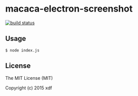 # macaca-electron-screenshot

[![build status][travis-image]][travis-url]

[travis-image]: https://img.shields.io/travis/xudafeng/macaca-electron-screenshot.svg?style=flat-square
[travis-url]: https://travis-ci.org/xudafeng/macaca-electron-screenshot

## Usage

```shell
$ node index.js
```

## License

The MIT License (MIT)

Copyright (c) 2015 xdf

